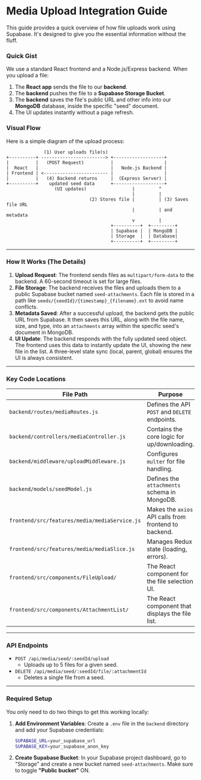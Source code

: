 # Media Upload Integration Guide

This guide provides a quick overview of how file uploads work using Supabase. It's designed to give you the essential information without the fluff.

### Quick Gist

We use a standard React frontend and a Node.js/Express backend. When you upload a file:
1.  The **React app** sends the file to our **backend**.
2.  The **backend** pushes the file to a **Supabase Storage Bucket**.
3.  The **backend** saves the file's public URL and other info into our **MongoDB** database, inside the specific "seed" document.
4.  The UI updates instantly without a page refresh.

### Visual Flow

Here is a simple diagram of the upload process:

```
              (1) User uploads file(s)
+----------+ ------------------------> +-------------------+
|          |   (POST Request)          |                   |
|  React   |                           |   Node.js Backend |
| Frontend | <------------------------ |                   |
|          |   (4) Backend returns     |  (Express Server) |
+----------+    updated seed data      +-------------------+
                  (UI updates)                 |         ^
                                               |         |
                               (2) Stores file |         | (3) Saves file URL
                                               |         | and metadata
                                               v         |
                                       +----------+  +---------+
                                       | Supabase |  | MongoDB |
                                       | Storage  |  | Database|
                                       +----------+  +---------+
```

---

### How It Works (The Details)

1.  **Upload Request**: The frontend sends files as `multipart/form-data` to the backend. A 60-second timeout is set for large files.
2.  **File Storage**: The backend receives the files and uploads them to a public Supabase bucket named `seed-attachments`. Each file is stored in a path like `seeds/{seedId}/{timestamp}_{filename}.ext` to avoid name conflicts.
3.  **Metadata Saved**: After a successful upload, the backend gets the public URL from Supabase. It then saves this URL, along with the file name, size, and type, into an `attachments` array within the specific seed's document in MongoDB.
4.  **UI Update**: The backend responds with the fully updated seed object. The frontend uses this data to instantly update the UI, showing the new file in the list. A three-level state sync (local, parent, global) ensures the UI is always consistent.

---

### Key Code Locations

| File Path                                  | Purpose                                            |
| ------------------------------------------ | -------------------------------------------------- |
| `backend/routes/mediaRoutes.js`            | Defines the API `POST` and `DELETE` endpoints.     |
| `backend/controllers/mediaController.js`   | Contains the core logic for up/downloading.        |
| `backend/middleware/uploadMiddleware.js`   | Configures `multer` for file handling.             |
| `backend/models/seedModel.js`              | Defines the `attachments` schema in MongoDB.       |
| `frontend/src/features/media/mediaService.js` | Makes the `axios` API calls from frontend to backend. |
| `frontend/src/features/media/mediaSlice.js`   | Manages Redux state (loading, errors).             |
| `frontend/src/components/FileUpload/`      | The React component for the file selection UI.     |
| `frontend/src/components/AttachmentList/`  | The React component that displays the file list.   |

---

### API Endpoints

-   `POST /api/media/seed/:seedId/upload`
    -   Uploads up to 5 files for a given seed.
-   `DELETE /api/media/seed/:seedId/file/:attachmentId`
    -   Deletes a single file from a seed.

---

### Required Setup

You only need to do two things to get this working locally:

1.  **Add Environment Variables**: Create a `.env` file in the `backend` directory and add your Supabase credentials:
    ```bash
    SUPABASE_URL=your_supabase_url
    SUPABASE_KEY=your_supabase_anon_key
    ```

2.  **Create Supabase Bucket**: In your Supabase project dashboard, go to "Storage" and create a new bucket named `seed-attachments`. Make sure to toggle **"Public bucket"** ON.
